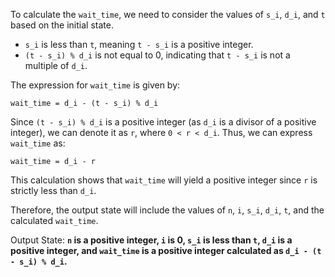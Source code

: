 To calculate the `wait_time`, we need to consider the values of `s_i`, `d_i`, and `t` based on the initial state. 

- `s_i` is less than `t`, meaning `t - s_i` is a positive integer.
- `(t - s_i) % d_i` is not equal to 0, indicating that `t - s_i` is not a multiple of `d_i`.

The expression for `wait_time` is given by:
```
wait_time = d_i - (t - s_i) % d_i
```

Since `(t - s_i) % d_i` is a positive integer (as `d_i` is a divisor of a positive integer), we can denote it as `r`, where `0 < r < d_i`. Thus, we can express `wait_time` as:
```
wait_time = d_i - r
```

This calculation shows that `wait_time` will yield a positive integer since `r` is strictly less than `d_i`.

Therefore, the output state will include the values of `n`, `i`, `s_i`, `d_i`, `t`, and the calculated `wait_time`.

Output State: **`n` is a positive integer, `i` is 0, `s_i` is less than `t`, `d_i` is a positive integer, and `wait_time` is a positive integer calculated as `d_i - (t - s_i) % d_i`.**